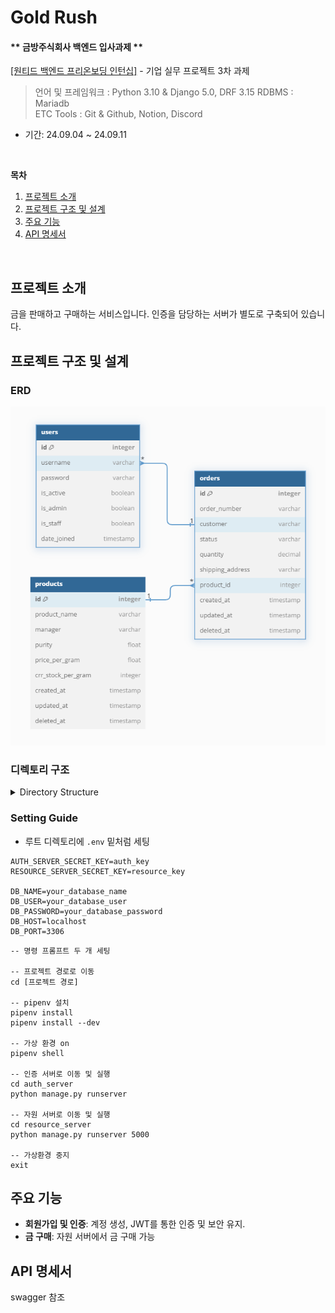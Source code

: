 # Gold Rush

#### ** 금방주식회사 백엔드 입사과제 **

[[원티드 백엔드 프리온보딩 인턴십]](https://www.wanted.co.kr/events/pre_ob_be_1_seoul) - 기업 실무 프로젝트 3차 과제

> 언어 및 프레임워크 : Python 3.10 & Django 5.0, DRF 3.15
> RDBMS : Mariadb \
> ETC Tools : Git & Github, Notion, Discord

- 기간: 24.09.04 ~ 24.09.11

<br>

**목차**

1. [프로젝트 소개](#프로젝트-소개)
2. [프로젝트 구조 및 설계](#프로젝트-구조-및-설계)
3. [주요 기능](#주요-기능)
4. [API 명세서](#API-명세서)

<br>

## 프로젝트 소개

금을 판매하고 구매하는 서비스입니다.
인증을 담당하는 서버가 별도로 구축되어 있습니다.

## 프로젝트 구조 및 설계

### ERD

![db_image](image.png)

### 디렉토리 구조

<details>
<summary>Directory Structure</summary>
<div markdown="1">

```
gold_rush/
│  .env
│  LICENSE
│  Pipfile
│  Pipfile.lock
│  README.md
│
├─.github
│  └─ISSUE_TEMPLATE
│          issue--custom-issue-template.md
│          pull_request_template.md
│
├─auth_server
│  │  manage.py
│  │
│  ├─config
│  │      asgi.py
│  │      authentication.py
│  │      settings.py
│  │      urls.py
│  │      wsgi.py
│  │      __init__.py
│  │
│  └─user
│      │  apps.py
│      │  auth.py
│      │  urls.py
│      │  __init__.py
│      │
│      ├─admin
│      │      user_admin.py
│      │      __init__.py
│      │
│      ├─migrations
│      │      0001_initial.py
│      │      __init__.py
│      │
│      ├─models
│      │      user.py
│      │      __init__.py
│      │
│      ├─serializers
│      │      user_register_serializer.py
│      │      user_token_obtain_serializer.py
│      │      __init__.py
│      │
│      ├─tests
│      │      __init__.py
│      │
│      └─views
│              user_login_view.py
│              user_logout_view.py
│              user_refresh_token_view.py
│              user_register_view.py
│              user_verify_view.py
│              __init__.py
│
└─resource_server
    │  manage.py
    │  utils.py
    │
    ├─config
    │      asgi.py
    │      authentication.py
    │      models.py
    │      pagination.py
    │      settings.py
    │      urls.py
    │      wsgi.py
    │      __init__.py
    │
    ├─order
    │  │  apps.py
    │  │  permissions.py
    │  │  tests.py
    │  │  urls.py
    │  │  __init__.py
    │  │
    │  ├─admin
    │  │      order_admin.py
    │  │      __init__.py
    │  │
    │  ├─migrations
    │  │      0001_initial.py
    │  │      __init__.py
    │  │
    │  ├─models
    │  │      order.py
    │  │      __init__.py
    │  │
    │  ├─serializers
    │  │      order_detail_serializer.py
    │  │      order_list_serializer.py
    │  │      __init__.py
    │  │
    │  ├─tests
    │  │      __init__.py
    │  │
    │  └─views
    │          order_detail_view.py
    │          order_list_view.py
    │          __init__.py
    │
    └─product
        │  apps.py
        │  permissions.py
        │  urls.py
        │  __init__.py
        │
        ├─admin
        │      product_admin.py
        │      __init__.py
        │
        ├─migrations
        │      0001_initial.py
        │      __init__.py
        │
        ├─models
        │      product.py
        │      __init__.py
        │
        ├─serializers
        │      product_serializer.py
        │      __init__.py
        │
        ├─tests
        │      __init__.py
        │
        └─views
                product_detail_view.py
                product_list_view.py
                __init__.py


```

</div>
</details>

### Setting Guide

- 루트 디렉토리에 `.env` 밑처럼 세팅

```
AUTH_SERVER_SECRET_KEY=auth_key
RESOURCE_SERVER_SECRET_KEY=resource_key

DB_NAME=your_database_name
DB_USER=your_database_user
DB_PASSWORD=your_database_password
DB_HOST=localhost
DB_PORT=3306
```

```
-- 명령 프롬프트 두 개 세팅

-- 프로젝트 경로로 이동
cd [프로젝트 경로]

-- pipenv 설치
pipenv install
pipenv install --dev

-- 가상 환경 on
pipenv shell

-- 인증 서버로 이동 및 실행
cd auth_server
python manage.py runserver

-- 자원 서버로 이동 및 실행
cd resource_server
python manage.py runserver 5000

-- 가상환경 중지
exit
```

## 주요 기능

- **회원가입 및 인증**: 계정 생성, JWT를 통한 인증 및 보안 유지.
- **금 구매**: 자원 서버에서 금 구매 가능

## API 명세서

swagger 참조
